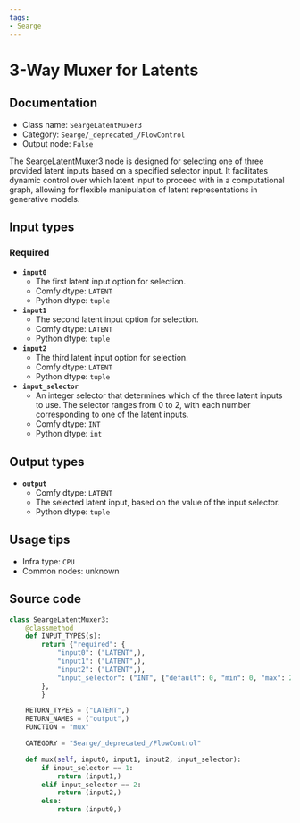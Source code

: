```yaml
---
tags:
- Searge
---
```


# 3-Way Muxer for Latents
## Documentation
- Class name: `SeargeLatentMuxer3`
- Category: `Searge/_deprecated_/FlowControl`
- Output node: `False`

The SeargeLatentMuxer3 node is designed for selecting one of three provided latent inputs based on a specified selector input. It facilitates dynamic control over which latent input to proceed with in a computational graph, allowing for flexible manipulation of latent representations in generative models.
## Input types
### Required
- **`input0`**
    - The first latent input option for selection.
    - Comfy dtype: `LATENT`
    - Python dtype: `tuple`
- **`input1`**
    - The second latent input option for selection.
    - Comfy dtype: `LATENT`
    - Python dtype: `tuple`
- **`input2`**
    - The third latent input option for selection.
    - Comfy dtype: `LATENT`
    - Python dtype: `tuple`
- **`input_selector`**
    - An integer selector that determines which of the three latent inputs to use. The selector ranges from 0 to 2, with each number corresponding to one of the latent inputs.
    - Comfy dtype: `INT`
    - Python dtype: `int`
## Output types
- **`output`**
    - Comfy dtype: `LATENT`
    - The selected latent input, based on the value of the input selector.
    - Python dtype: `tuple`
## Usage tips
- Infra type: `CPU`
- Common nodes: unknown


## Source code
```python
class SeargeLatentMuxer3:
    @classmethod
    def INPUT_TYPES(s):
        return {"required": {
            "input0": ("LATENT",),
            "input1": ("LATENT",),
            "input2": ("LATENT",),
            "input_selector": ("INT", {"default": 0, "min": 0, "max": 2}),
        },
        }

    RETURN_TYPES = ("LATENT",)
    RETURN_NAMES = ("output",)
    FUNCTION = "mux"

    CATEGORY = "Searge/_deprecated_/FlowControl"

    def mux(self, input0, input1, input2, input_selector):
        if input_selector == 1:
            return (input1,)
        elif input_selector == 2:
            return (input2,)
        else:
            return (input0,)

```
